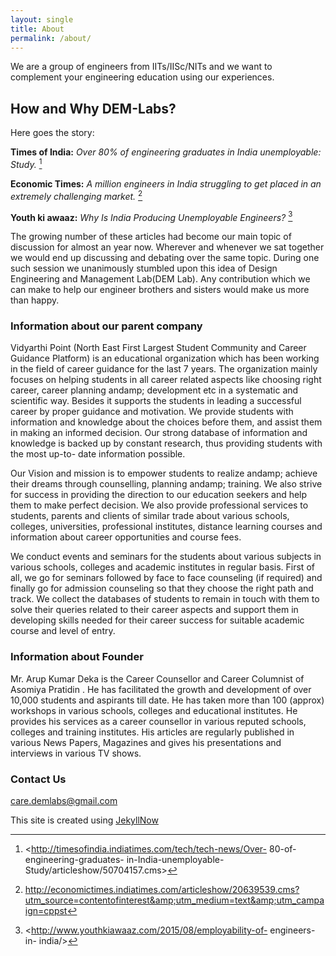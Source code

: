 ```yaml
---
layout: single
title: About
permalink: /about/
---
```


We are a group of engineers from IITs/IISc/NITs and we want to complement your engineering education using our experiences.

## How and Why DEM-Labs? 

Here goes the story:

**Times of India:** *Over 80% of engineering graduates in India unemployable: Study.* [^1]

**Economic Times:** *A million engineers in India struggling to get placed in an extremely challenging market.* [^2]

**Youth ki awaaz:** *Why Is India Producing Unemployable Engineers?* [^3]

[^1]: <http://timesofindia.indiatimes.com/tech/tech-news/Over- 80-of- engineering-graduates- in-India-unemployable- Study/articleshow/50704157.cms>

[^2]: <http://economictimes.indiatimes.com/articleshow/20639539.cms?utm_source=contentofinterest&amp;utm_medium=text&amp;utm_campaign=cppst>

[^3]: <http://www.youthkiawaaz.com/2015/08/employability-of- engineers-in- india/>

The growing number of these articles had become our main topic of discussion for almost an year now. Wherever and whenever we sat together we would end up discussing and debating over the same topic. During one such session we unanimously stumbled upon this idea of Design Engineering and Management Lab(DEM Lab). Any contribution which we can make to help our engineer brothers and sisters would make us more than happy.


### Information about our parent company

Vidyarthi Point (North East First Largest Student Community and Career Guidance Platform) is an educational organization which has been working in the field of career guidance for the last 7 years. The organization mainly focuses on helping students in all career related aspects like  choosing right career, career planning andamp; development etc in a systematic and scientific way. Besides it supports the students in leading a successful career by proper guidance and motivation. We provide students with information and knowledge about the choices before them, and assist them in making an informed decision. Our strong database of information and knowledge is backed up by constant research, thus providing students with the most up-to- date information possible.

Our Vision and mission is to empower students to realize andamp; achieve their dreams through counselling, planning andamp; training. We also strive for success in providing the direction to our education seekers and help them to make perfect decision. We also provide professional services to students, parents and clients of similar trade about various schools, colleges, universities, professional institutes, distance learning courses and information about career opportunities and course fees.

We conduct events and seminars for the students about various subjects in various schools, colleges and academic institutes in regular basis. First of all, we go for seminars followed by face to face counseling (if required) and finally go for admission counseling so that they choose the right path and track. We collect the databases of students to remain in touch with them to solve their queries related to their career aspects and support them in developing skills needed for their career success for suitable academic course and level of entry.


### Information about Founder

Mr. Arup Kumar Deka is the Career Counsellor and Career Columnist of Asomiya Pratidin . He has facilitated the growth and development of over 10,000 students and aspirants till date. He has taken more than 100 (approx) workshops in various schools, colleges and educational institutes. He provides his services as a career counsellor in various reputed schools, colleges and training institutes. His articles are regularly published in various News Papers, Magazines and gives his presentations and interviews in various TV shows.

### Contact Us

[care.demlabs@gmail.com](mailto:care.demlabs@gmail.com)

This site is created using [JekyllNow](http://www.jekyllnow.com/)
